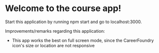 # Welcome to the course app!

Start this application by running npm start and go to localhost:3000.

Improvements/remarks regarding this application:

- This app works the best on full screen mode, since the CareerFoundry icon's size or location are not responsive